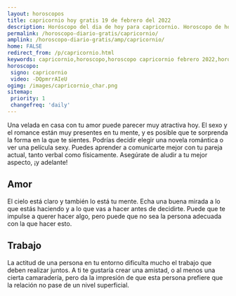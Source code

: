```yaml
---
layout: horoscopos
title: capricornio hoy gratis 19 de febrero del 2022 
description: Horóscopo del dia de hoy para capricornio. Horoscopo de hoy 19 de febrero del 2022. Las predicciones de amor, trabajo, vida personal gratis.
permalink: /horoscopo-diario-gratis/capricornio/
amplink: /horoscopo-diario-gratis/amp/capricornio/
home: FALSE
redirect_from: /p/capricornio.html
keywords: capricornio,horoscopo,horoscopo capricornio febrero 2022,horoscopo capricornio hoy,tarot capricornio febrero 2022,horoscopo capricornio,tarot capricornio hoy,horoscopo de hoy,horoscopo diario,tarot del amor,horoscopo de hoy capricornio,horoscopo diario del tarot, Horoscopo de hoy capricornio 19 de febrero del 2022,horóscopo del día
horoscopo:
 signo: capricornio
 video: -DQpmrrAIeU
ogimg: /images/capricornio_char.png
sitemap:
 priority: 1
 changefreq: 'daily'
---
```



Una velada en casa con tu amor puede parecer muy atractiva hoy. El sexo y el romance están muy presentes en tu mente, y es posible que te sorprenda la forma en la que te sientes. Podrías decidir elegir una novela romántica o ver una película sexy. Puedes aprender a comunicarte mejor con tu pareja actual, tanto verbal como físicamente. Asegúrate de aludir a tu mejor aspecto, ¡y adelante!

## Amor

El cielo está claro y también lo está tu mente. Echa una buena mirada a lo que estás haciendo y a lo que vas a hacer antes de decidirte. Puede que te impulse a querer hacer algo, pero puede que no sea la persona adecuada con la que hacer esto.

## Trabajo

La actitud de una persona en tu entorno dificulta mucho el trabajo que deben realizar juntos. A ti te gustaría crear una amistad, o al menos una cierta camaradería, pero da la impresión de que esta persona prefiere que la relación no pase de un nivel superficial.